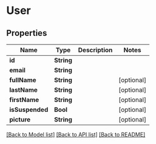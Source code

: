 # User

## Properties
Name | Type | Description | Notes
------------ | ------------- | ------------- | -------------
**id** | **String** |  | 
**email** | **String** |  | 
**fullName** | **String** |  | [optional] 
**lastName** | **String** |  | [optional] 
**firstName** | **String** |  | [optional] 
**isSuspended** | **Bool** |  | [optional] 
**picture** | **String** |  | [optional] 

[[Back to Model list]](../README.md#documentation-for-models) [[Back to API list]](../README.md#documentation-for-api-endpoints) [[Back to README]](../README.md)


